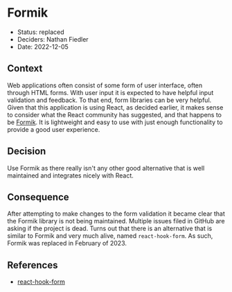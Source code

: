 # Formik

* Status: replaced
* Deciders: Nathan Fiedler
* Date: 2022-12-05

## Context

Web applications often consist of some form of user interface, often through
HTML forms. With user input it is expected to have helpful input validation and
feedback. To that end, form libraries can be very helpful. Given that this
application is using React, as decided earlier, it makes sense to consider what
the React community has suggested, and that happens to be
[Formik](https://formik.org). It is lightweight and easy to use with just enough
functionality to provide a good user experience.

## Decision

Use Formik as there really isn't any other good alternative that is well
maintained and integrates nicely with React.

## Consequence

After attempting to make changes to the form validation it became clear that the Formik library is not being maintained. Multiple issues filed in GitHub are asking if the project is dead. Turns out that there is an alternative that is similar to Formik and very much alive, named `react-hook-form`. As such, Formik was replaced in February of 2023.

## References

* [react-hook-form](https://react-hook-form.com/)
